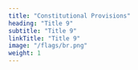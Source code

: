 ```yaml
---
title: "Constitutional Provisions"
heading: "Title 9"
subtitle: "Title 9"
linkTitle: "Title 9"
image: "/flags/br.png"
weight: 1
---
```


